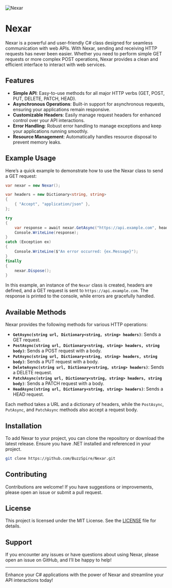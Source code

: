 ![Nexar](https://socialify.git.ci/BuzzSpire/Nexar/image?description=1&descriptionEditable=Nexar%20is%20a%20C%23%20class%20used%20for%20sending%20and%20receiving%20HTTP%20requests.&font=Jost&forks=1&issues=1&language=1&name=1&owner=1&pattern=Circuit%20Board&pulls=1&stargazers=1&theme=Auto)
# Nexar
Nexar is a powerful and user-friendly C# class designed for seamless communication with web APIs. With Nexar, sending and receiving HTTP requests has never been easier. Whether you need to perform simple GET requests or more complex POST operations, Nexar provides a clean and efficient interface to interact with web services.

## Features

- **Simple API**: Easy-to-use methods for all major HTTP verbs (GET, POST, PUT, DELETE, PATCH, HEAD).
- **Asynchronous Operations**: Built-in support for asynchronous requests, ensuring your applications remain responsive.
- **Customizable Headers**: Easily manage request headers for enhanced control over your API interactions.
- **Error Handling**: Robust error handling to manage exceptions and keep your applications running smoothly.
- **Resource Management**: Automatically handles resource disposal to prevent memory leaks.

## Example Usage

Here’s a quick example to demonstrate how to use the Nexar class to send a GET request:

```csharp
var nexar = new Nexar();

var headers = new Dictionary<string, string>
{
    { "Accept", "application/json" },
};

try
{
    var response = await nexar.GetAsync("https://api.example.com", headers);
    Console.WriteLine(response);
}
catch (Exception ex)
{
    Console.WriteLine($"An error occurred: {ex.Message}");
}
finally
{
    nexar.Dispose();
}
```

In this example, an instance of the `Nexar` class is created, headers are defined, and a GET request is sent to `https://api.example.com`. The response is printed to the console, while errors are gracefully handled.

## Available Methods

Nexar provides the following methods for various HTTP operations:

- **`GetAsync(string url, Dictionary<string, string> headers)`**: Sends a GET request.
- **`PostAsync(string url, Dictionary<string, string> headers, string body)`**: Sends a POST request with a body.
- **`PutAsync(string url, Dictionary<string, string> headers, string body)`**: Sends a PUT request with a body.
- **`DeleteAsync(string url, Dictionary<string, string> headers)`**: Sends a DELETE request.
- **`PatchAsync(string url, Dictionary<string, string> headers, string body)`**: Sends a PATCH request with a body.
- **`HeadAsync(string url, Dictionary<string, string> headers)`**: Sends a HEAD request.

Each method takes a URL and a dictionary of headers, while the `PostAsync`, `PutAsync`, and `PatchAsync` methods also accept a request body.

## Installation

To add Nexar to your project, you can clone the repository or download the latest release. Ensure you have .NET installed and referenced in your project.

```bash
git clone https://github.com/BuzzSpire/Nexar.git
```

## Contributing

Contributions are welcome! If you have suggestions or improvements, please open an issue or submit a pull request.

## License

This project is licensed under the MIT License. See the [LICENSE](LICENSE) file for details.

## Support

If you encounter any issues or have questions about using Nexar, please open an issue on GitHub, and I’ll be happy to help!

---

Enhance your C# applications with the power of Nexar and streamline your API interactions today!
